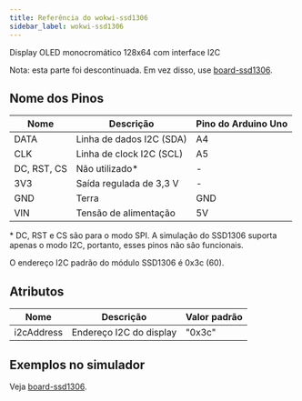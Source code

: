 ```yaml
---
title: Referência do wokwi-ssd1306
sidebar_label: wokwi-ssd1306
---
```


Display OLED monocromático 128x64 com interface I2C

<wokwi-ssd1306 />

Nota: esta parte foi descontinuada. Em vez disso, use [board-ssd1306](./board-ssd1306).

## Nome dos Pinos

| Nome        | Descrição                | Pino do Arduino Uno |
| ----------- | ------------------------ | ------------------- |
| DATA        | Linha de dados I2C (SDA) | A4                  |
| CLK         | Linha de clock I2C (SCL) | A5                  |
| DC, RST, CS | Não utilizado\*          | -                   |
| 3V3         | Saída regulada de 3,3 V  | -                   |
| GND         | Terra                    | GND                 |
| VIN         | Tensão de alimentação    | 5V                  |

\* DC, RST e CS são para o modo SPI. A simulação do SSD1306 suporta apenas o modo I2C, portanto, esses pinos não são funcionais.

O endereço I2C padrão do módulo SSD1306 é 0x3c (60).

## Atributos

| Nome       | Descrição               | Valor padrão |
| ---------- | ----------------------- | ------------ |
| i2cAddress | Endereço I2C do display | "0x3c"       |

## Exemplos no simulador

Veja [board-ssd1306](board-ssd1306#simulator-examples).
